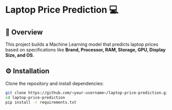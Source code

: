 
<h1> Laptop Price Prediction 💻</h1>

## 📌 Overview
This project builds a Machine Learning model that predicts laptop prices based on specifications like **Brand, Processor, RAM, Storage, GPU, Display Size, and OS**.

## ⚙️ Installation
Clone the repository and install dependencies:
```bash
git clone https://github.com/<your-username>/laptop-price-prediction.git
cd laptop-price-prediction
pip install -r requirements.txt
